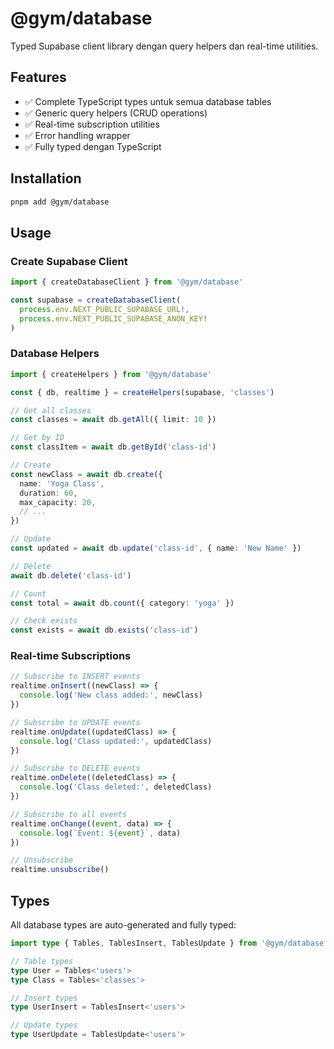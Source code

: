 # @gym/database

Typed Supabase client library dengan query helpers dan real-time utilities.

## Features

- ✅ Complete TypeScript types untuk semua database tables
- ✅ Generic query helpers (CRUD operations)
- ✅ Real-time subscription utilities
- ✅ Error handling wrapper
- ✅ Fully typed dengan TypeScript

## Installation

```bash
pnpm add @gym/database
```

## Usage

### Create Supabase Client

```typescript
import { createDatabaseClient } from '@gym/database'

const supabase = createDatabaseClient(
  process.env.NEXT_PUBLIC_SUPABASE_URL!,
  process.env.NEXT_PUBLIC_SUPABASE_ANON_KEY!
)
```

### Database Helpers

```typescript
import { createHelpers } from '@gym/database'

const { db, realtime } = createHelpers(supabase, 'classes')

// Get all classes
const classes = await db.getAll({ limit: 10 })

// Get by ID
const classItem = await db.getById('class-id')

// Create
const newClass = await db.create({
  name: 'Yoga Class',
  duration: 60,
  max_capacity: 20,
  // ...
})

// Update
const updated = await db.update('class-id', { name: 'New Name' })

// Delete
await db.delete('class-id')

// Count
const total = await db.count({ category: 'yoga' })

// Check exists
const exists = await db.exists('class-id')
```

### Real-time Subscriptions

```typescript
// Subscribe to INSERT events
realtime.onInsert((newClass) => {
  console.log('New class added:', newClass)
})

// Subscribe to UPDATE events
realtime.onUpdate((updatedClass) => {
  console.log('Class updated:', updatedClass)
})

// Subscribe to DELETE events
realtime.onDelete((deletedClass) => {
  console.log('Class deleted:', deletedClass)
})

// Subscribe to all events
realtime.onChange((event, data) => {
  console.log(`Event: ${event}`, data)
})

// Unsubscribe
realtime.unsubscribe()
```

## Types

All database types are auto-generated and fully typed:

```typescript
import type { Tables, TablesInsert, TablesUpdate } from '@gym/database'

// Table types
type User = Tables<'users'>
type Class = Tables<'classes'>

// Insert types
type UserInsert = TablesInsert<'users'>

// Update types
type UserUpdate = TablesUpdate<'users'>
```
